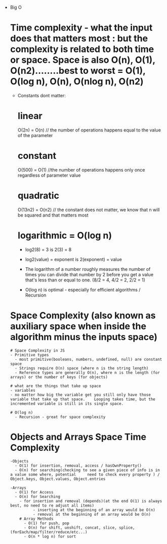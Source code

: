 -   Big O

    # Time complexity - what the input does that matters most : but the complexity is related to both time or space. Space is also O(n), O(1), O(n2)........best to worst = O(1), O(log n), O(n), O(nlog n), O(n2)

    -   Constants dont matter:

        # linear

        O(2n) = O(n) // the number of operations happens equal to the value of the parameter

        # constant

        O(500) = O(1) //the number of operations happens only once regardless of parameter value

        # quadratic

        O(13n2) = O(n2) // the constant does not matter, we know that n will be squared and that matters most

        # logarithmic = O(log n)

        -   log2(8) = 3 is 2(3) = 8
        -   log2(value) = exponent is 2(exponent) = value
        -   The logarithm of a number roughly measures the number of times you can divide that number by 2 before you get a value that's less than or equal to one. (8/2 = 4, 4/2 = 2, 2/2 = 1)

        -   O(log n) is optimal - especially for efficient algorithms / Recursion


      # Space Complexity (also known as auxiliary space when inside the algorithm minus the inputs space)

        # Space Complexity in JS
        - Primitive types
          - most primitive(booleans, numbers, undefined, null) are constant space
          - Strings require O(n) space (where n is the string length)
          - Reference types are generally O(n), where n is the length (for arrays) or the number of keys (for objects)

        # what are the things that take up space
        - variables
        - no matter how big the variable get you still only have those variable that take up that space.    Looping takes time, but the incremented variable is still in its single space.

        # O(log n)
          - Recursion - great for space complexity


      # Objects and Arrays Space Time Complexity
        -Objects
          - O(1) for insertion, removal, access / hasOwnProperty()
          - O(n) for searching(checking to see a given piece of info is in a value some where, potential     need to check every property ) / Object.keys, Object.values, Object.entries

        -Arrays
          - O(1) for Access
          - O(n) for Searching
            - for insertion and removal (depends)(at the end O(1) is always best, no need to re adjust all items)
                  - inserting at the beginning of an array would be O(n)
                  - removal at the beginning of an array would be O(n)
            # Array Methods
              - O(1) for push, pop
              - O(n) for shift, unshift, concat, slice, splice, (forEach/map/filter/reduce/etc...)
              - O(n * log n) for sort
